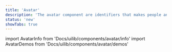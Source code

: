 ```yaml
---
title: 'Avatar'
description: 'The avatar component are identifiers that makes people and companies more scannable.'
status: 'new'
showTabs: true
---
```


import AvatarInfo from 'Docs/uilib/components/avatar/info'
import AvatarDemos from 'Docs/uilib/components/avatar/demos'

<AvatarInfo />
<AvatarDemos />
